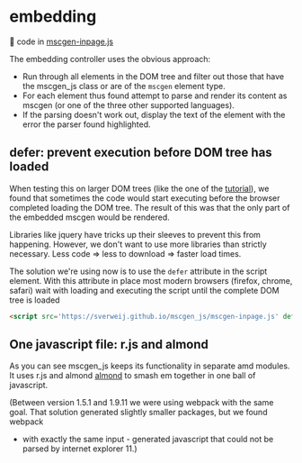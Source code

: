 # embedding
:page_with_curl: code in [mscgen-inpage.js](mscgen-inpage.js)

The embedding controller uses the obvious approach:
- Run through all elements in the DOM tree and filter out those that have the mscgen_js class
  or are of the `mscgen` element type.
- For each element thus found attempt to parse and render its content as mscgen (or one of
  the three other supported languages).
- If the parsing doesn't work out, display the text of the element with the
  error the parser found highlighted.

## defer: prevent execution before DOM tree has loaded
When testing this on larger DOM trees (like the one of the
[tutorial](https://sverweij.github.io/mscgen_js/tutorial.html)), we found that
sometimes the code would start executing before the browser completed loading
the DOM tree. The result of this was that the only part of the embedded
mscgen would be rendered.

Libraries like jquery have tricks up their sleeves to prevent this from happening.
However, we don't want to use more libraries than strictly necessary.
Less code => less to download => faster load times.

The solution we're using now is to use the `defer` attribute in the script
element. With this attribute in place most modern browsers (firefox, chrome, safari)
wait with loading and executing the script until the complete DOM tree is loaded
```html
<script src='https://sverweij.github.io/mscgen_js/mscgen-inpage.js' defer></script>
```

## One javascript file: r.js and almond
As you can see mscgen_js keeps its functionality in separate amd modules. It
uses r.js and almond [almond](https://github.com/jrburke/almond) to smash
em together in one ball of javascript.

(Between version 1.5.1 and 1.9.11 we were using webpack with the same goal.
That solution generated slightly smaller packages, but we found webpack
- with exactly the same input - generated javascript that could not be
parsed by internet explorer 11.)
